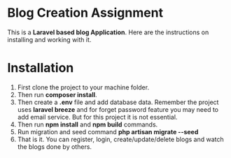 # Blog Creation Assignment

This is a **Laravel based blog Application**. Here are the instructions on installing and working with it.


# Installation

 1. First clone the project to your machine folder.
 2. Then run **composer install**.
 3. Then create a **.env** file and add database data. Remember the project uses **laravel breeze** and for forget password feature you may need to add email service. But for this project it is not essential.
 4. Then run **npm install** and **npm build** commands.
 5. Run migration and seed command **php artisan migrate --seed**
 6. That is it. You can register, login, create/update/delete blogs and watch the blogs done by others.
